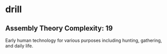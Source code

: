 # drill

## Assembly Theory Complexity: 19
Early human technology for various purposes including hunting, gathering, and daily life.
